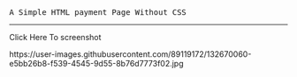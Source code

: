<tt> A Simple HTML payment Page Without CSS </tt>
<hr>
<p> Click Here To screenshot </p>
https://user-images.githubusercontent.com/89119172/132670060-e5bb26b8-f539-4545-9d55-8b76d7773f02.jpg
